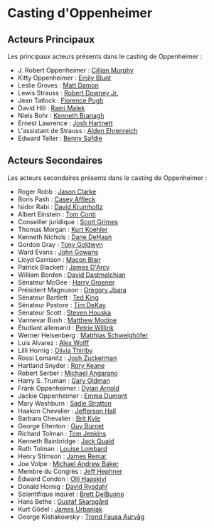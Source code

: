 # Casting d'Oppenheimer

## Acteurs Principaux

Les principaux acteurs présents dans le casting de Oppenheimer :

- J. Robert Oppenheimer : [Cillian Murphy](https://fr.wikipedia.org/wiki/Cillian_Murphy "Lien wikipédia") 
- Kitty Oppenheimer : [Emily Blunt](https://fr.wikipedia.org/wiki/Emily_Blunt "Lien wikipédia")
- Leslie Groves : [Matt Damon](https://fr.wikipedia.org/wiki/Matt_Damon "Lien wikipédia")
- Lewis Strauss : [Robert Downey Jr.](https://fr.wikipedia.org/wiki/Robert_Downey_Jr. "Lien wikipédia")
- Jean Tatlock : [Florence Pugh](https://fr.wikipedia.org/wiki/Florence_Pugh "Lien wikipédia")
- David Hill : [Rami Malek](https://fr.wikipedia.org/wiki/Rami_Malek "Lien wikipédia")
- Niels Bohr : [Kenneth Branagh](https://fr.wikipedia.org/wiki/Kenneth_Branagh "Lien wikipédia")
- Ernest Lawrence : [Josh Hartnett](https://fr.wikipedia.org/wiki/Josh_Hartnett "Lien wikipédia")
- L'assistant de Strauss : [Alden Ehrenreich](https://fr.wikipedia.org/wiki/Alden_Ehrenreich "Lien wikipédia")
- Edward Teller : [Benny Safdie](https://en.wikipedia.org/wiki/Benny_Safdie "Lien wikipédia")

## Acteurs Secondaires

Les acteurs secondaires présents dans le casting de Oppenheimer :

- Roger Robb : [Jason Clarke](https://fr.wikipedia.org/wiki/Jason_Clarke)
- Boris Pash : [Casey Affleck](https://fr.wikipedia.org/wiki/Casey_Affleck)
- Isidor Rabi : [David Krumholtz](https://fr.wikipedia.org/wiki/David_Krumholtz)
- Albert Einstein : [Tom Conti](https://fr.wikipedia.org/wiki/Tom_Conti)
- Conseiller juridique : [Scott Grimes](https://fr.wikipedia.org/wiki/Scott_Grimes)
- Thomas Morgan : [Kurt Koehler](https://tv-programme.com/kurt-koehler-people-p607a35d21b0f2)
- Kenneth Nichols : [Dane DeHaan](https://fr.wikipedia.org/wiki/Dane_DeHaan)
- Gordon Gray : [Tony Goldwyn](https://fr.wikipedia.org/wiki/Tony_Goldwyn)
- Ward Evans : [John Gowans](https://en.wikipedia.org/wiki/John_Gowans)
- Lloyd Garrison : [Macon Blair](https://fr.wikipedia.org/wiki/Macon_Blair)
- Patrick Blackett : [James D'Arcy](https://fr.wikipedia.org/wiki/James_D%27Arcy)
- William Borden : [David Dastmalchian](https://fr.wikipedia.org/wiki/David_Dastmalchian)
- Sénateur McGee : [Harry Groener](https://fr.wikipedia.org/wiki/Harry_Groener)
- Président Magnuson : [Gregory Jbara](https://fr.wikipedia.org/wiki/Gregory_Jbara)
- Sénateur Bartlett : [Ted King](https://fr.wikipedia.org/wiki/Ted_King)
- Sénateur Pastore : [Tim DeKay](https://fr.wikipedia.org/wiki/Tim_DeKay)
- Sénateur Scott : [Steven Houska](https://www.allocine.fr/personne/fichepersonne_gen_cpersonne%3D120631.html)
- Vannevar Bush : [Matthew Modine](https://fr.wikipedia.org/wiki/Matthew_Modine)
- Étudiant allemand : [Petrie Willink](https://www.petriewillink.com/)
- Werner Heisenberg : [Matthias Schweighöfer](https://fr.wikipedia.org/wiki/Matthias_Schweigh%C3%B6fer)
- Luis Alvarez : [Alex Wolff](https://fr.wikipedia.org/wiki/Alex_Wolff)
- Lilli Hornig : [Olivia Thirlby](https://fr.wikipedia.org/wiki/Olivia_Thirlby)
- Rossi Lomanitz : [Josh Zuckerman](https://fr.wikipedia.org/wiki/Josh_Zuckerman)
- Hartland Snyder : [Rory Keane](https://www.imdb.com/name/nm0453711/)
- Robert Serber : [Michael Angarano](https://fr.wikipedia.org/wiki/Michael_Angarano)
- Harry S. Truman : [Gary Oldman](https://fr.wikipedia.org/wiki/Gary_Oldman)
- Frank Oppenheimer : [Dylan Arnold](https://fr.wikipedia.org/wiki/Dylan_Arnold)
- Jackie Oppenheimer : [Emma Dumont](https://fr.wikipedia.org/wiki/Emma_Dumont)
- Mary Washburn : [Sadie Stratton](https://www.imdb.com/name/nm0833732/)
- Haakon Chevalier : [Jefferson Hall](https://fr.wikipedia.org/wiki/Jefferson_Hall)
- Barbara Chevalier : [Brit Kyle](https://www.imdb.com/name/nm10200450/)
- George Eltenton : [Guy Burnet](https://fr.wikipedia.org/wiki/Guy_Burnet)
- Richard Tolman : [Tom Jenkins](https://www.imdb.com/name/nm0420891/)
- Kenneth Bainbridge : [Jack Quaid](https://fr.wikipedia.org/wiki/Jack_Quaid)
- Ruth Tolman : [Louise Lombard](https://fr.wikipedia.org/wiki/Louise_Lombard)
- Henry Stimson : [James Remar](https://fr.wikipedia.org/wiki/James_Remar)
- Joe Volpe : [Michael Andrew Baker](https://www.imdb.com/name/nm0048650/)
- Membre du Congrès : [Jeff Hephner](https://fr.wikipedia.org/wiki/Jeff_Hephner)
- Edward Condon : [Olli Haaskivi](https://fr.wikipedia.org/wiki/Olli_Haaskivi)
- Donald Hornig : [David Rysdahl](https://fr.wikipedia.org/wiki/David_Rysdahl)
- Scientifique inquiet : [Brett DelBuono](https://www.imdb.com/name/nm2372827/)
- Hans Bethe : [Gustaf Skarsgård](https://fr.wikipedia.org/wiki/Gustaf_Skarsg%C3%A5rd)
- Kurt Gödel : [James Urbaniak](https://fr.wikipedia.org/wiki/James_Urbaniak)
- George Kistiakowsky : [Trond Fausa Aurvåg](https://fr.wikipedia.org/wiki/Trond_Fausa_Aurv%C3%A5g)
